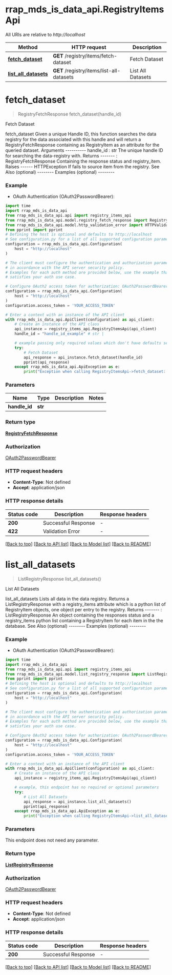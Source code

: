 # rrap_mds_is_data_api.RegistryItemsApi

All URIs are relative to *http://localhost*

Method | HTTP request | Description
------------- | ------------- | -------------
[**fetch_dataset**](RegistryItemsApi.md#fetch_dataset) | **GET** /registry/items/fetch-dataset | Fetch Dataset
[**list_all_datasets**](RegistryItemsApi.md#list_all_datasets) | **GET** /registry/items/list-all-datasets | List All Datasets


# **fetch_dataset**
> RegistryFetchResponse fetch_dataset(handle_id)

Fetch Dataset

fetch_dataset Given a unique Handle ID, this function searches the data registry for  the data associated with this handle and will return a RegistryFetchResponse  containing as RegistryItem as an attribute for the queried  dataset.  Arguments ---------- handle_id : str     The unique handle ID for searching the data-registry with.  Returns -------  : RegistryFetchResponse     Containing the response status and registry_item.  Raises ------ HTTPException     If fails to source item from the registry.  See Also (optional) --------  Examples (optional) --------

### Example

* OAuth Authentication (OAuth2PasswordBearer):

```python
import time
import rrap_mds_is_data_api
from rrap_mds_is_data_api.api import registry_items_api
from rrap_mds_is_data_api.model.registry_fetch_response import RegistryFetchResponse
from rrap_mds_is_data_api.model.http_validation_error import HTTPValidationError
from pprint import pprint
# Defining the host is optional and defaults to http://localhost
# See configuration.py for a list of all supported configuration parameters.
configuration = rrap_mds_is_data_api.Configuration(
    host = "http://localhost"
)

# The client must configure the authentication and authorization parameters
# in accordance with the API server security policy.
# Examples for each auth method are provided below, use the example that
# satisfies your auth use case.

# Configure OAuth2 access token for authorization: OAuth2PasswordBearer
configuration = rrap_mds_is_data_api.Configuration(
    host = "http://localhost"
)
configuration.access_token = 'YOUR_ACCESS_TOKEN'

# Enter a context with an instance of the API client
with rrap_mds_is_data_api.ApiClient(configuration) as api_client:
    # Create an instance of the API class
    api_instance = registry_items_api.RegistryItemsApi(api_client)
    handle_id = "handle_id_example" # str | 

    # example passing only required values which don't have defaults set
    try:
        # Fetch Dataset
        api_response = api_instance.fetch_dataset(handle_id)
        pprint(api_response)
    except rrap_mds_is_data_api.ApiException as e:
        print("Exception when calling RegistryItemsApi->fetch_dataset: %s\n" % e)
```


### Parameters

Name | Type | Description  | Notes
------------- | ------------- | ------------- | -------------
 **handle_id** | **str**|  |

### Return type

[**RegistryFetchResponse**](RegistryFetchResponse.md)

### Authorization

[OAuth2PasswordBearer](../README.md#OAuth2PasswordBearer)

### HTTP request headers

 - **Content-Type**: Not defined
 - **Accept**: application/json


### HTTP response details

| Status code | Description | Response headers |
|-------------|-------------|------------------|
**200** | Successful Response |  -  |
**422** | Validation Error |  -  |

[[Back to top]](#) [[Back to API list]](../README.md#documentation-for-api-endpoints) [[Back to Model list]](../README.md#documentation-for-models) [[Back to README]](../README.md)

# **list_all_datasets**
> ListRegistryResponse list_all_datasets()

List All Datasets

list_all_datasets Lists all data in the data registry. Returns a ListRegistryResponse with a registry_items attribute  which is a python list of RegistryItem objects, one object per entry to the registry.  Returns -------  : ListRegistryResponse     An object containing the responses status and a registry_items python list containing a RegistryItem for      each item in the the database.  See Also (optional) --------  Examples (optional) --------

### Example

* OAuth Authentication (OAuth2PasswordBearer):

```python
import time
import rrap_mds_is_data_api
from rrap_mds_is_data_api.api import registry_items_api
from rrap_mds_is_data_api.model.list_registry_response import ListRegistryResponse
from pprint import pprint
# Defining the host is optional and defaults to http://localhost
# See configuration.py for a list of all supported configuration parameters.
configuration = rrap_mds_is_data_api.Configuration(
    host = "http://localhost"
)

# The client must configure the authentication and authorization parameters
# in accordance with the API server security policy.
# Examples for each auth method are provided below, use the example that
# satisfies your auth use case.

# Configure OAuth2 access token for authorization: OAuth2PasswordBearer
configuration = rrap_mds_is_data_api.Configuration(
    host = "http://localhost"
)
configuration.access_token = 'YOUR_ACCESS_TOKEN'

# Enter a context with an instance of the API client
with rrap_mds_is_data_api.ApiClient(configuration) as api_client:
    # Create an instance of the API class
    api_instance = registry_items_api.RegistryItemsApi(api_client)

    # example, this endpoint has no required or optional parameters
    try:
        # List All Datasets
        api_response = api_instance.list_all_datasets()
        pprint(api_response)
    except rrap_mds_is_data_api.ApiException as e:
        print("Exception when calling RegistryItemsApi->list_all_datasets: %s\n" % e)
```


### Parameters
This endpoint does not need any parameter.

### Return type

[**ListRegistryResponse**](ListRegistryResponse.md)

### Authorization

[OAuth2PasswordBearer](../README.md#OAuth2PasswordBearer)

### HTTP request headers

 - **Content-Type**: Not defined
 - **Accept**: application/json


### HTTP response details

| Status code | Description | Response headers |
|-------------|-------------|------------------|
**200** | Successful Response |  -  |

[[Back to top]](#) [[Back to API list]](../README.md#documentation-for-api-endpoints) [[Back to Model list]](../README.md#documentation-for-models) [[Back to README]](../README.md)

